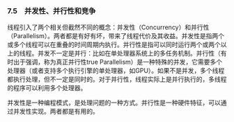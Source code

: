 ### 7.5　并发性、并行性和竞争

线程引入了两个相关但截然不同的概念：并发性（Concurrency）和并行性（Parallelism）。两者都是有好有坏，带来了线程代价及其收益。并发性是指两个或多个线程可以在重叠的时间周期内执行。并行性是指可以同时运行两个或两个以上的线程。并发不一定是并行：比如在单处理器系统上的多任务机制。并行性（有时出于强调，称为真正并行性true Parallelism）是一种特殊的并发，它需要多个处理器（或者支持多个执行引擎的单处理器，如GPU）。如果不是并发，多个线程都执行处理，但不一定是同时的。对于并行性，线程实际上是并行执行的，多线程的程序可以利用多个处理器。

并发性是一种编程模式，是处理问题的一种方式。并行性是一种硬件特征，可以通过并发性实现。两者都是有用的。

